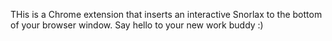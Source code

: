 THis is a Chrome extension that inserts an interactive Snorlax to the bottom of your browser window.
Say hello to your new work buddy :)
